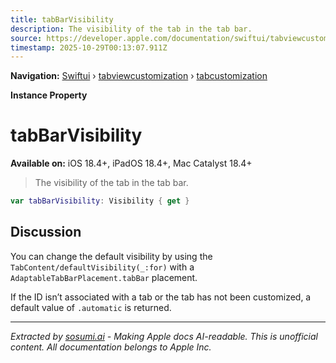 ```yaml
---
title: tabBarVisibility
description: The visibility of the tab in the tab bar.
source: https://developer.apple.com/documentation/swiftui/tabviewcustomization/tabcustomization/tabbarvisibility
timestamp: 2025-10-29T00:13:07.911Z
---
```


**Navigation:** [Swiftui](/documentation/swiftui) › [tabviewcustomization](/documentation/swiftui/tabviewcustomization) › [tabcustomization](/documentation/swiftui/tabviewcustomization/tabcustomization)

**Instance Property**

# tabBarVisibility

**Available on:** iOS 18.4+, iPadOS 18.4+, Mac Catalyst 18.4+

> The visibility of the tab in the tab bar.

```swift
var tabBarVisibility: Visibility { get }
```

## Discussion

You can change the default visibility by using the `TabContent/defaultVisibility(_:for)` with a `AdaptableTabBarPlacement.tabBar` placement.

If the ID isn’t associated with a tab or the tab has not been customized, a default value of `.automatic` is returned.

---

*Extracted by [sosumi.ai](https://sosumi.ai) - Making Apple docs AI-readable.*
*This is unofficial content. All documentation belongs to Apple Inc.*
